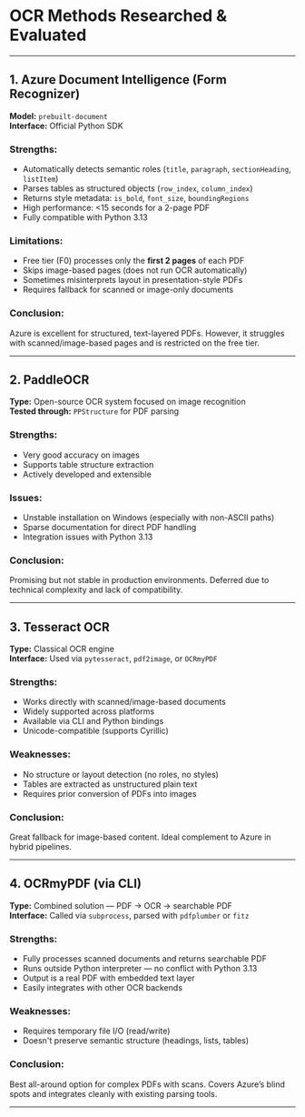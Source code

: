 # OCR Methods Researched & Evaluated

---

## 1. Azure Document Intelligence (Form Recognizer)

**Model:** `prebuilt-document`  
**Interface:** Official Python SDK

### Strengths:
- Automatically detects semantic roles (`title`, `paragraph`, `sectionHeading`, `listItem`)
- Parses tables as structured objects (`row_index`, `column_index`)
- Returns style metadata: `is_bold`, `font_size`, `boundingRegions`
- High performance: <15 seconds for a 2-page PDF
- Fully compatible with Python 3.13

### Limitations:
- Free tier (F0) processes only the **first 2 pages** of each PDF
- Skips image-based pages (does not run OCR automatically)
- Sometimes misinterprets layout in presentation-style PDFs
- Requires fallback for scanned or image-only documents

### Conclusion:
Azure is excellent for structured, text-layered PDFs. However, it struggles with scanned/image-based pages and is restricted on the free tier.

---

## 2. PaddleOCR

**Type:** Open-source OCR system focused on image recognition  
**Tested through:** `PPStructure` for PDF parsing

### Strengths:
- Very good accuracy on images
- Supports table structure extraction
- Actively developed and extensible

### Issues:
- Unstable installation on Windows (especially with non-ASCII paths)
- Sparse documentation for direct PDF handling
- Integration issues with Python 3.13

### Conclusion:
Promising but not stable in production environments. Deferred due to technical complexity and lack of compatibility.

---

## 3. Tesseract OCR

**Type:** Classical OCR engine  
**Interface:** Used via `pytesseract`, `pdf2image`, or `OCRmyPDF`

### Strengths:
- Works directly with scanned/image-based documents
- Widely supported across platforms
- Available via CLI and Python bindings
- Unicode-compatible (supports Cyrillic)

### Weaknesses:
- No structure or layout detection (no roles, no styles)
- Tables are extracted as unstructured plain text
- Requires prior conversion of PDFs into images

### Conclusion:
Great fallback for image-based content. Ideal complement to Azure in hybrid pipelines.

---

## 4. OCRmyPDF (via CLI)

**Type:** Combined solution — PDF → OCR → searchable PDF  
**Interface:** Called via `subprocess`, parsed with `pdfplumber` or `fitz`

### Strengths:
- Fully processes scanned documents and returns searchable PDF
- Runs outside Python interpreter — no conflict with Python 3.13
- Output is a real PDF with embedded text layer
- Easily integrates with other OCR backends

### Weaknesses:
- Requires temporary file I/O (read/write)
- Doesn't preserve semantic structure (headings, lists, tables)

### Conclusion:
Best all-around option for complex PDFs with scans. Covers Azure’s blind spots and integrates cleanly with existing parsing tools.

---

